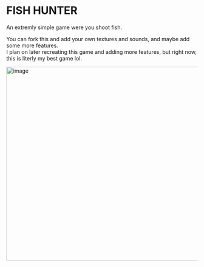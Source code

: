 # FISH HUNTER
An extremly simple game were you shoot fish.

You can fork this and add your own textures and sounds, and maybe add some more features.<br>
I plan on later recreating this game and adding more features, but right now, this is literly my best game lol.

<img width="512" alt="image" src="https://github.com/therealdrflower/fishhunter/assets/90166542/65a735fd-4fdd-48c4-affc-d8f34af77709">
